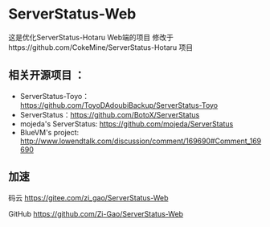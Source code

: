 # ServerStatus-Web
这是优化ServerStatus-Hotaru Web端的项目
修改于https://github.com/CokeMine/ServerStatus-Hotaru 项目

## 相关开源项目 ： 
* ServerStatus-Toyo：https://github.com/ToyoDAdoubiBackup/ServerStatus-Toyo
* ServerStatus：https://github.com/BotoX/ServerStatus
* mojeda's ServerStatus: https://github.com/mojeda/ServerStatus
* BlueVM's project: http://www.lowendtalk.com/discussion/comment/169690#Comment_169690

## 加速
码云 https://gitee.com/zi_gao/ServerStatus-Web

GitHub https://github.com/Zi-Gao/ServerStatus-Web
